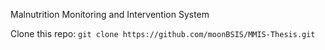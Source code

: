 Malnutrition Monitoring and Intervention System

Clone this repo: `git clone https://github.com/moonBSIS/MMIS-Thesis.git`
